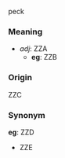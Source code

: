 peck
### Meaning
+ _adj_: ZZA
    + __eg__: ZZB

### Origin

ZZC

### Synonym

__eg__: ZZD

+ ZZE


